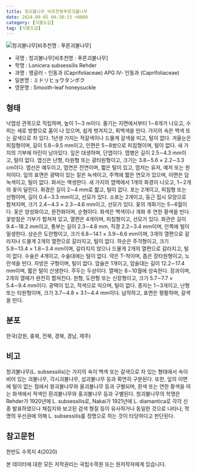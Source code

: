 ```yaml
---
title: 청괴불나무_비추천명푸른괴불나무
date: 2024-09-05 04:30:33 +0800
category: [식물도감]
tag: [식물도감]
---
```




![청괴불나무[비추천명 : 푸른괴불나무]](/fileUpload/plants/basic/Caprifoliaceae/Lonicera/16356/16356_2020_5_th2.JPG)
- 국명 : 청괴불나무[비추천명 : 푸른괴불나무]
- 학명 : Lonicera subsessilis Rehder
- 과명 : 앵글러 - 인동과 (Caprifoliaceae) APG Ⅳ- 인동과 (Caprifoliaceae)
- 일본명 : ミドリヒョウタンボク
- 영문명 : Smooth-leaf honeysuckle


## 형태
낙엽성 관목으로 직립하며, 높이 1∼3 m이다. 줄기는 지면에서부터 1∼8개가 나오고, 수피는 세로 방향으로 홈이 나 있으며, 쉽게 벗겨지고, 회백색을 띤다. 가지의 속은 백색 또는 갈색으로 차 있다. 1년생 가지는 적갈색이나 드물게 갈색을 띠고, 털이 없다. 겨울눈은 피침형이며, 길이 5.8∼9.5 mm이고, 인편은 5∼8쌍으로 피침형이며, 털이 없다. 새 가지의 기부에 아린이 남아있다. 잎은 대생하며, 단엽이다. 엽병은 길이 2.5∼4.3 mm이고, 털이 없다. 엽신은 난형, 타원형 또는 광타원형이고, 크기는 3.8∼5.6 × 2.2∼3.3 cm이다. 엽선은 예두이고, 엽연은 전연이며, 짧은 털이 있고, 엽저는 유저, 예저 또는 원저이다. 잎의 표면은 광택이 있는 짙은 녹색이고, 주맥에 짧은 연모가 있으며, 이면은 담녹색이고, 털이 없다. 화서는 액생한다. 새 가지의 엽액에서 1개의 화경이 나오고, 1∼2개의 꽃이 달린다. 화경은 길이 2∼4 mm로 짧고, 털이 없다. 포는 2개이고, 피침형 또는 선형이며, 길이 0.4∼3.3 mm이고, 선모가 있다. 소포는 2개이고, 둥근 접시 모양으로 합쳐지며, 크기 2.4∼4.3 × 2.3∼4.6 mm이고, 선모가 있다. 꽃의 개화기는 5∼6월이다. 꽃은 양성화이고, 완전화이며, 순형이다. 화색은 백색이나 개화 후 연한 황색을 띤다. 꽃받침은 기부가 합쳐져 있고, 열편은 4개이며, 피침형이고, 선모가 있다. 화관은 길이 9.4∼18.2 mm이고, 통부는 길이 2.3∼4.8 mm, 직경 2.2∼3.4 mm이며, 안쪽에 털이 밀생한다. 상순은 도란형이고, 크기 6.8∼14.1 × 3.9∼6.6 mm이며, 3개의 열편으로 갈라지나 드물게 2개의 열편으로 갈라지고, 털이 없다. 하순은 주걱형이고, 크기 5.9∼13.4 × 1.8∼3.4 mm이며, 갈라지지 않으나 드물게 2개의 열편으로 갈라지고, 털이 없다. 수술은 4개이고, 수술대에는 털이 없다. 약은 T-착이며, 좁은 장타원형이고, 노란색을 띤다. 자방은 구형이며, 털이 없다. 암술은 1개이고, 암술대는 길이 12.2∼17.4 mm이며, 짧은 털이 산생한다. 주두는 두상이다. 열매는 8∼10월에 성숙한다. 장과이며, 2개의 열매가 완전히 합쳐진다. 원형, 도란형 또는 신장형이고, 크기 5.7∼7.7 × 5.4∼9.4 mm이다. 광택이 있고, 적색으로 익으며, 털이 없다. 종자는 1∼3개이고, 난형 또는 타원형이며, 크기 3.7∼4.8 × 3.1∼4.4 mm이다. 납작하고, 표면은 평활하며, 갈색을 띤다.
## 분포
한국(강원, 충북, 전북, 경북, 경남, 제주)
## 비고
청괴불나무(L. subsessilis)는 가지의 속이 백색 또는 갈색으로 차 있는 형태에서 속이 비어 있는 괴불나무, 각시괴불나무, 섬괴불나무 등과 확연히 구분된다. 또한, 잎의 이면에 털이 없는 점에서 왕괴불나무와 올괴불나무 등과 구별되며, 흰색 또는 연한 황색을 띠는 화색에서 적색인 흰괴불나무와 홍괴불나무 등과 구별된다. 청괴불나무의 학명은 Rehder가 1920년에 L. subsessilis로, Nakai가 1921년에 L. diamantica로 각각 신종 발표하였으나 채집지와 보고된 검색 형질 등이 유사하거나 동일한 것으로 나타나, 학명의 우선권에 의해 L. subsessilis를 정명으로 하는 것이 타당하다고 판단된다.
## 참고문헌
한반도 수목지 4(2020)






본 데이터에 대한 모든 저작권리는 국립수목원 또는 원저작자에게 있습니다.
